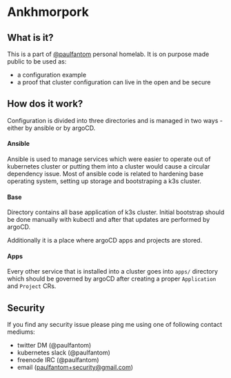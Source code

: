 # Ankhmorpork

## What is it?

This is a part of [@paulfantom](https://github.com/paulfantom) personal homelab. It is on purpose made public to be used as:
- a configuration example
- a proof that cluster configuration can live in the open and be secure

## How dos it work?

Configuration is divided into three directories and is managed in two ways - either by ansible or by argoCD.

#### Ansible

Ansible is used to manage services which were easier to operate out of kubernetes cluster or putting them into a cluster
would cause a circular dependency issue. Most of ansible code is related to hardening base operating system, setting up
storage and bootstraping a k3s cluster.

#### Base

Directory contains all base application of k3s cluster. Initial bootstrap should be done manually with kubectl and after
that updates are performed by argoCD.

Additionally it is a place where argoCD apps and projects are stored.

#### Apps

Every other service that is installed into a cluster goes into `apps/` directory which should be governed by argoCD after
creating a proper `Application` and `Project` CRs.

## Security

If you find any security issue please ping me using one of following contact mediums:
- twitter DM (@paulfantom)
- kubernetes slack (@paulfantom)
- freenode IRC (@paulfantom)
- email (paulfantom+security@gmail.com)
